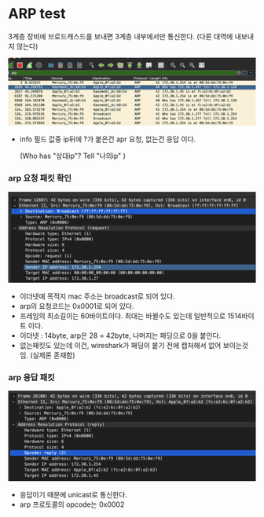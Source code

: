 # ARP test

3계층 장비에 브로드캐스드를 보내면 3계층 내부에서만 통신한다. (다른 대역에 내보내지 않는다)

![스크린샷 2023-09-25 오후 6.16.08](img/arp-01.png)

- info 필드 값중 ip뒤에 ?가 붙은건 apr 요청, 없는건 응답 이다.

  (Who has "상대ip"? Tell "나의ip" )



### arp 요청 패킷 확인

![스크린샷 2023-09-25 오후 6.16.20](img/arp-02.png)

- 이더넷에 목적지 mac 주소는 broadcast로 되어 있다.
- arp의 요청코드는 0x0001로 되어 있다.
- 프레임의 최소길이는 60바이트이다. 최대는 바뀔수도 있는데 일반적으로 1514바이트 이다.
- 이더넷 : 14byte, arp은 28 = 42byte, 나머지는 패딩으로 0을 붙인다.
- 없는패킷도 있는데 이건, wireshark가 패딩이 붙기 전에 캡처해서 없어 보이는것임. (실제론 존재함)



### arp 응답 패킷

![스크린샷 2023-09-25 오후 6.16.46](img/arp-04.png)

- 응답이기 때문에 unicast로 통신한다.
- arp 프로토콜의 opcode는 0x0002